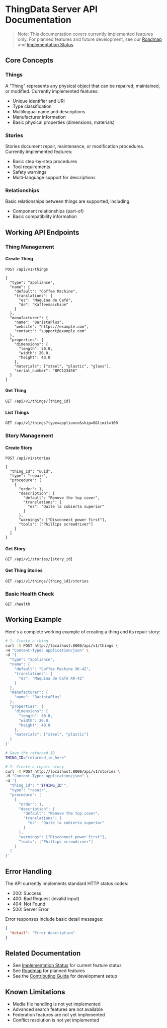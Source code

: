 # ThingData Server API Documentation

> Note: This documentation covers currently implemented features only. For planned features and future development, see our [Roadmap](../../ROADMAP.md) and [Implementation Status](../../IMPLEMENTATION_STATUS.md).

## Core Concepts

### Things
A "Thing" represents any physical object that can be repaired, maintained, or modified. Currently implemented features:

- Unique identifier and URI
- Type classification
- Multilingual name and descriptions
- Manufacturer information
- Basic physical properties (dimensions, materials)

### Stories
Stories document repair, maintenance, or modification procedures. Currently implemented features:

- Basic step-by-step procedures
- Tool requirements
- Safety warnings
- Multi-language support for descriptions

### Relationships
Basic relationships between things are supported, including:

- Component relationships (part-of)
- Basic compatibility information

## Working API Endpoints

### Thing Management

#### Create Thing
```http
POST /api/v1/things

{
  "type": "appliance",
  "name": {
    "default": "Coffee Machine",
    "translations": {
      "es": "Máquina de Café",
      "de": "Kaffeemaschine"
    }
  },
  "manufacturer": {
    "name": "BaristaPlus",
    "website": "https://example.com",
    "contact": "support@example.com"
  },
  "properties": {
    "dimensions": {
      "length": 30.0,
      "width": 20.0,
      "height": 40.0
    },
    "materials": ["steel", "plastic", "glass"],
    "serial_number": "BPC123456"
  }
}
```

#### Get Thing
```http
GET /api/v1/things/{thing_id}
```

#### List Things
```http
GET /api/v1/things?type=appliance&skip=0&limit=100
```

### Story Management

#### Create Story
```http
POST /api/v1/stories

{
  "thing_id": "uuid",
  "type": "repair",
  "procedure": [
    {
      "order": 1,
      "description": {
        "default": "Remove the top cover",
        "translations": {
          "es": "Quite la cubierta superior"
        }
      },
      "warnings": ["Disconnect power first"],
      "tools": ["Phillips screwdriver"]
    }
  ]
}
```

#### Get Story
```http
GET /api/v1/stories/{story_id}
```

#### Get Thing Stories
```http
GET /api/v1/things/{thing_id}/stories
```

### Basic Health Check
```http
GET /health
```

## Working Example

Here's a complete working example of creating a thing and its repair story:

```bash
# 1. Create a thing
curl -X POST http://localhost:8000/api/v1/things \
-H "Content-Type: application/json" \
-d '{
  "type": "appliance",
  "name": {
    "default": "Coffee Machine XK-42",
    "translations": {
      "es": "Máquina de Café XK-42"
    }
  },
  "manufacturer": {
    "name": "BaristaPlus"
  },
  "properties": {
    "dimensions": {
      "length": 30.0,
      "width": 20.0,
      "height": 40.0
    },
    "materials": ["steel", "plastic"]
  }
}'

# Save the returned ID
THING_ID="returned_id_here"

# 2. Create a repair story
curl -X POST http://localhost:8000/api/v1/stories \
-H "Content-Type: application/json" \
-d '{
  "thing_id": "'$THING_ID'",
  "type": "repair",
  "procedure": [
    {
      "order": 1,
      "description": {
        "default": "Remove the top cover",
        "translations": {
          "es": "Quite la cubierta superior"
        }
      },
      "warnings": ["Disconnect power first"],
      "tools": ["Phillips screwdriver"]
    }
  ]
}'
```

## Error Handling

The API currently implements standard HTTP status codes:
- 200: Success
- 400: Bad Request (invalid input)
- 404: Not Found
- 500: Server Error

Error responses include basic detail messages:
```json
{
  "detail": "Error description"
}
```

## Related Documentation
- See [Implementation Status](../../IMPLEMENTATION_STATUS.md) for current feature status
- See [Roadmap](../../ROADMAP.md) for planned features
- See the [Contributing Guide](../../CONTRIBUTING.md) for development setup

## Known Limitations
- Media file handling is not yet implemented
- Advanced search features are not available
- Federation features are not yet implemented
- Conflict resolution is not yet implemented

